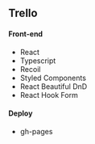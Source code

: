 ## Trello

#### Front-end
- React
- Typescript
- Recoil
- Styled Components
- React Beautiful DnD
- React Hook Form

#### Deploy
- gh-pages